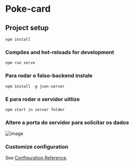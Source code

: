 # Poke-card

## Project setup
```
npm install
```

### Compiles and hot-reloads for development
```
npm run serve
```
### Para rodar o falso-backend instale 

```
npm install -g json-server
```
### E para rodar o servidor uitlize

```
npm start in server folder
```

### Altere a porta do servidor para solicitar os dados 

![image](https://user-images.githubusercontent.com/84159325/183966451-25938877-cd83-46f5-aec1-c74c4418b3f5.png)


### Customize configuration
See [Configuration Reference](https://cli.vuejs.org/config/).
